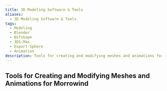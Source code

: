 ```yaml
---
title: 3D Modeling Software & Tools
aliases:
  - 3D Modeling Software & Tools
tags:
  - Modeling
  - Blender
  - Nifskope
  - 3DS-Max
  - Export-Sphere
  - Animation
description: Tools for creating and modifying meshes and animations for Morrowind
---
```

## Tools for Creating and Modifying Meshes and Animations for Morrowind

